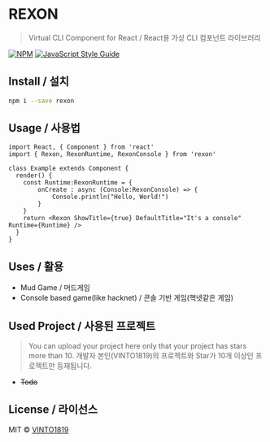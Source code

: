 # REXON

> Virtual CLI Component for React / React용 가상 CLI 컴포넌트 라이브러리

[![NPM](https://img.shields.io/npm/v/rexon.svg)](https://www.npmjs.com/package/rexon) [![JavaScript Style Guide](https://img.shields.io/badge/code_style-standard-brightgreen.svg)](https://standardjs.com)

## Install / 설치
```bash
npm i --save rexon
```


## Usage / 사용법
```tsx
import React, { Component } from 'react'
import { Rexon, RexonRuntime, RexonConsole } from 'rexon'

class Example extends Component {
  render() {
    const Runtime:RexonRuntime = {
        onCreate : async (Console:RexonConsole) => {
            Console.println("Hello, World!")
        }
    }
    return <Rexon ShowTitle={true} DefaultTitle="It's a console" Runtime={Runtime} />
  }
}
```


## Uses / 활용
 * Mud Game / 머드게임
 * Console based game(like hacknet) / 콘솔 기반 게임(핵넷같은 게임)


## Used Project / 사용된 프로젝트
 > You can upload your project here only that your project has stars more than 10.
 > 개발자 본인(VINTO1819)의 프로젝트와 Star가 10개 이상인 프로젝트만 등재됩니다.
    
 * ~~Todo~~


## License / 라이선스
MIT © [VINTO1819](https://github.com/VINTO1819)
